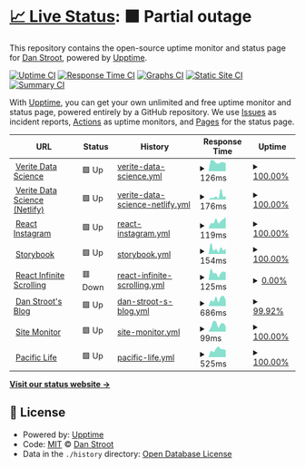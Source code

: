 # [📈 Live Status](https://dstroot.github.io/vds_uptime): <!--live status--> **🟧 Partial outage**

This repository contains the open-source uptime monitor and status page for [Dan Stroot](https://danstroot.com), powered by [Upptime](https://github.com/upptime/upptime).

[![Uptime CI](https://github.com/koj-co/upptime/workflows/Uptime%20CI/badge.svg)](https://github.com/koj-co/upptime/actions?query=workflow%3A%22Uptime+CI%22)
[![Response Time CI](https://github.com/koj-co/upptime/workflows/Response%20Time%20CI/badge.svg)](https://github.com/koj-co/upptime/actions?query=workflow%3A%22Response+Time+CI%22)
[![Graphs CI](https://github.com/koj-co/upptime/workflows/Graphs%20CI/badge.svg)](https://github.com/koj-co/upptime/actions?query=workflow%3A%22Graphs+CI%22)
[![Static Site CI](https://github.com/koj-co/upptime/workflows/Static%20Site%20CI/badge.svg)](https://github.com/koj-co/upptime/actions?query=workflow%3A%22Static+Site+CI%22)
[![Summary CI](https://github.com/koj-co/upptime/workflows/Summary%20CI/badge.svg)](https://github.com/koj-co/upptime/actions?query=workflow%3A%22Summary+CI%22)

With [Upptime](https://upptime.js.org), you can get your own unlimited and free uptime monitor and status page, powered entirely by a GitHub repository. We use [Issues](https://github.com/dstroot/VDS_uptime/issues) as incident reports, [Actions](https://github.com/dstroot/VDS_uptime/actions) as uptime monitors, and [Pages](https://dstroot.github.io/VDS_uptime) for the status page.

<!--start: status pages-->
<!-- This summary is generated by Upptime (https://github.com/upptime/upptime) -->
<!-- Do not edit this manually, your changes will be overwritten -->
<!-- prettier-ignore -->
| URL | Status | History | Response Time | Uptime |
| --- | ------ | ------- | ------------- | ------ |
| <img alt="" src="https://icons.duckduckgo.com/ip3/veritedatascience.com.ico" height="13"> [Verite Data Science](https://veritedatascience.com/) | 🟩 Up | [verite-data-science.yml](https://github.com/dstroot/vds_uptime/commits/HEAD/history/verite-data-science.yml) | <details><summary><img alt="Response time graph" src="./graphs/verite-data-science/response-time-week.png" height="20"> 126ms</summary><br><a href="https://dstroot.github.io/vds_uptime/history/verite-data-science"><img alt="Response time 134" src="https://img.shields.io/endpoint?url=https%3A%2F%2Fraw.githubusercontent.com%2Fdstroot%2Fvds_uptime%2FHEAD%2Fapi%2Fverite-data-science%2Fresponse-time.json"></a><br><a href="https://dstroot.github.io/vds_uptime/history/verite-data-science"><img alt="24-hour response time 113" src="https://img.shields.io/endpoint?url=https%3A%2F%2Fraw.githubusercontent.com%2Fdstroot%2Fvds_uptime%2FHEAD%2Fapi%2Fverite-data-science%2Fresponse-time-day.json"></a><br><a href="https://dstroot.github.io/vds_uptime/history/verite-data-science"><img alt="7-day response time 126" src="https://img.shields.io/endpoint?url=https%3A%2F%2Fraw.githubusercontent.com%2Fdstroot%2Fvds_uptime%2FHEAD%2Fapi%2Fverite-data-science%2Fresponse-time-week.json"></a><br><a href="https://dstroot.github.io/vds_uptime/history/verite-data-science"><img alt="30-day response time 113" src="https://img.shields.io/endpoint?url=https%3A%2F%2Fraw.githubusercontent.com%2Fdstroot%2Fvds_uptime%2FHEAD%2Fapi%2Fverite-data-science%2Fresponse-time-month.json"></a><br><a href="https://dstroot.github.io/vds_uptime/history/verite-data-science"><img alt="1-year response time 136" src="https://img.shields.io/endpoint?url=https%3A%2F%2Fraw.githubusercontent.com%2Fdstroot%2Fvds_uptime%2FHEAD%2Fapi%2Fverite-data-science%2Fresponse-time-year.json"></a></details> | <details><summary><a href="https://dstroot.github.io/vds_uptime/history/verite-data-science">100.00%</a></summary><a href="https://dstroot.github.io/vds_uptime/history/verite-data-science"><img alt="All-time uptime 100.00%" src="https://img.shields.io/endpoint?url=https%3A%2F%2Fraw.githubusercontent.com%2Fdstroot%2Fvds_uptime%2FHEAD%2Fapi%2Fverite-data-science%2Fuptime.json"></a><br><a href="https://dstroot.github.io/vds_uptime/history/verite-data-science"><img alt="24-hour uptime 100.00%" src="https://img.shields.io/endpoint?url=https%3A%2F%2Fraw.githubusercontent.com%2Fdstroot%2Fvds_uptime%2FHEAD%2Fapi%2Fverite-data-science%2Fuptime-day.json"></a><br><a href="https://dstroot.github.io/vds_uptime/history/verite-data-science"><img alt="7-day uptime 100.00%" src="https://img.shields.io/endpoint?url=https%3A%2F%2Fraw.githubusercontent.com%2Fdstroot%2Fvds_uptime%2FHEAD%2Fapi%2Fverite-data-science%2Fuptime-week.json"></a><br><a href="https://dstroot.github.io/vds_uptime/history/verite-data-science"><img alt="30-day uptime 100.00%" src="https://img.shields.io/endpoint?url=https%3A%2F%2Fraw.githubusercontent.com%2Fdstroot%2Fvds_uptime%2FHEAD%2Fapi%2Fverite-data-science%2Fuptime-month.json"></a><br><a href="https://dstroot.github.io/vds_uptime/history/verite-data-science"><img alt="1-year uptime 100.00%" src="https://img.shields.io/endpoint?url=https%3A%2F%2Fraw.githubusercontent.com%2Fdstroot%2Fvds_uptime%2FHEAD%2Fapi%2Fverite-data-science%2Fuptime-year.json"></a></details>
| <img alt="" src="https://icons.duckduckgo.com/ip3/modest-turing-778882.netlify.app.ico" height="13"> [Verite Data Science (Netlify)](https://modest-turing-778882.netlify.app/) | 🟩 Up | [verite-data-science-netlify.yml](https://github.com/dstroot/vds_uptime/commits/HEAD/history/verite-data-science-netlify.yml) | <details><summary><img alt="Response time graph" src="./graphs/verite-data-science-netlify/response-time-week.png" height="20"> 176ms</summary><br><a href="https://dstroot.github.io/vds_uptime/history/verite-data-science-netlify"><img alt="Response time 209" src="https://img.shields.io/endpoint?url=https%3A%2F%2Fraw.githubusercontent.com%2Fdstroot%2Fvds_uptime%2FHEAD%2Fapi%2Fverite-data-science-netlify%2Fresponse-time.json"></a><br><a href="https://dstroot.github.io/vds_uptime/history/verite-data-science-netlify"><img alt="24-hour response time 168" src="https://img.shields.io/endpoint?url=https%3A%2F%2Fraw.githubusercontent.com%2Fdstroot%2Fvds_uptime%2FHEAD%2Fapi%2Fverite-data-science-netlify%2Fresponse-time-day.json"></a><br><a href="https://dstroot.github.io/vds_uptime/history/verite-data-science-netlify"><img alt="7-day response time 176" src="https://img.shields.io/endpoint?url=https%3A%2F%2Fraw.githubusercontent.com%2Fdstroot%2Fvds_uptime%2FHEAD%2Fapi%2Fverite-data-science-netlify%2Fresponse-time-week.json"></a><br><a href="https://dstroot.github.io/vds_uptime/history/verite-data-science-netlify"><img alt="30-day response time 135" src="https://img.shields.io/endpoint?url=https%3A%2F%2Fraw.githubusercontent.com%2Fdstroot%2Fvds_uptime%2FHEAD%2Fapi%2Fverite-data-science-netlify%2Fresponse-time-month.json"></a><br><a href="https://dstroot.github.io/vds_uptime/history/verite-data-science-netlify"><img alt="1-year response time 188" src="https://img.shields.io/endpoint?url=https%3A%2F%2Fraw.githubusercontent.com%2Fdstroot%2Fvds_uptime%2FHEAD%2Fapi%2Fverite-data-science-netlify%2Fresponse-time-year.json"></a></details> | <details><summary><a href="https://dstroot.github.io/vds_uptime/history/verite-data-science-netlify">100.00%</a></summary><a href="https://dstroot.github.io/vds_uptime/history/verite-data-science-netlify"><img alt="All-time uptime 99.98%" src="https://img.shields.io/endpoint?url=https%3A%2F%2Fraw.githubusercontent.com%2Fdstroot%2Fvds_uptime%2FHEAD%2Fapi%2Fverite-data-science-netlify%2Fuptime.json"></a><br><a href="https://dstroot.github.io/vds_uptime/history/verite-data-science-netlify"><img alt="24-hour uptime 100.00%" src="https://img.shields.io/endpoint?url=https%3A%2F%2Fraw.githubusercontent.com%2Fdstroot%2Fvds_uptime%2FHEAD%2Fapi%2Fverite-data-science-netlify%2Fuptime-day.json"></a><br><a href="https://dstroot.github.io/vds_uptime/history/verite-data-science-netlify"><img alt="7-day uptime 100.00%" src="https://img.shields.io/endpoint?url=https%3A%2F%2Fraw.githubusercontent.com%2Fdstroot%2Fvds_uptime%2FHEAD%2Fapi%2Fverite-data-science-netlify%2Fuptime-week.json"></a><br><a href="https://dstroot.github.io/vds_uptime/history/verite-data-science-netlify"><img alt="30-day uptime 100.00%" src="https://img.shields.io/endpoint?url=https%3A%2F%2Fraw.githubusercontent.com%2Fdstroot%2Fvds_uptime%2FHEAD%2Fapi%2Fverite-data-science-netlify%2Fuptime-month.json"></a><br><a href="https://dstroot.github.io/vds_uptime/history/verite-data-science-netlify"><img alt="1-year uptime 100.00%" src="https://img.shields.io/endpoint?url=https%3A%2F%2Fraw.githubusercontent.com%2Fdstroot%2Fvds_uptime%2FHEAD%2Fapi%2Fverite-data-science-netlify%2Fuptime-year.json"></a></details>
| <img alt="" src="https://icons.duckduckgo.com/ip3/affectionate-aryabhata-c22561.netlify.app.ico" height="13"> [React Instagram](https://affectionate-aryabhata-c22561.netlify.app/) | 🟩 Up | [react-instagram.yml](https://github.com/dstroot/vds_uptime/commits/HEAD/history/react-instagram.yml) | <details><summary><img alt="Response time graph" src="./graphs/react-instagram/response-time-week.png" height="20"> 119ms</summary><br><a href="https://dstroot.github.io/vds_uptime/history/react-instagram"><img alt="Response time 240" src="https://img.shields.io/endpoint?url=https%3A%2F%2Fraw.githubusercontent.com%2Fdstroot%2Fvds_uptime%2FHEAD%2Fapi%2Freact-instagram%2Fresponse-time.json"></a><br><a href="https://dstroot.github.io/vds_uptime/history/react-instagram"><img alt="24-hour response time 176" src="https://img.shields.io/endpoint?url=https%3A%2F%2Fraw.githubusercontent.com%2Fdstroot%2Fvds_uptime%2FHEAD%2Fapi%2Freact-instagram%2Fresponse-time-day.json"></a><br><a href="https://dstroot.github.io/vds_uptime/history/react-instagram"><img alt="7-day response time 119" src="https://img.shields.io/endpoint?url=https%3A%2F%2Fraw.githubusercontent.com%2Fdstroot%2Fvds_uptime%2FHEAD%2Fapi%2Freact-instagram%2Fresponse-time-week.json"></a><br><a href="https://dstroot.github.io/vds_uptime/history/react-instagram"><img alt="30-day response time 123" src="https://img.shields.io/endpoint?url=https%3A%2F%2Fraw.githubusercontent.com%2Fdstroot%2Fvds_uptime%2FHEAD%2Fapi%2Freact-instagram%2Fresponse-time-month.json"></a><br><a href="https://dstroot.github.io/vds_uptime/history/react-instagram"><img alt="1-year response time 240" src="https://img.shields.io/endpoint?url=https%3A%2F%2Fraw.githubusercontent.com%2Fdstroot%2Fvds_uptime%2FHEAD%2Fapi%2Freact-instagram%2Fresponse-time-year.json"></a></details> | <details><summary><a href="https://dstroot.github.io/vds_uptime/history/react-instagram">100.00%</a></summary><a href="https://dstroot.github.io/vds_uptime/history/react-instagram"><img alt="All-time uptime 99.99%" src="https://img.shields.io/endpoint?url=https%3A%2F%2Fraw.githubusercontent.com%2Fdstroot%2Fvds_uptime%2FHEAD%2Fapi%2Freact-instagram%2Fuptime.json"></a><br><a href="https://dstroot.github.io/vds_uptime/history/react-instagram"><img alt="24-hour uptime 100.00%" src="https://img.shields.io/endpoint?url=https%3A%2F%2Fraw.githubusercontent.com%2Fdstroot%2Fvds_uptime%2FHEAD%2Fapi%2Freact-instagram%2Fuptime-day.json"></a><br><a href="https://dstroot.github.io/vds_uptime/history/react-instagram"><img alt="7-day uptime 100.00%" src="https://img.shields.io/endpoint?url=https%3A%2F%2Fraw.githubusercontent.com%2Fdstroot%2Fvds_uptime%2FHEAD%2Fapi%2Freact-instagram%2Fuptime-week.json"></a><br><a href="https://dstroot.github.io/vds_uptime/history/react-instagram"><img alt="30-day uptime 100.00%" src="https://img.shields.io/endpoint?url=https%3A%2F%2Fraw.githubusercontent.com%2Fdstroot%2Fvds_uptime%2FHEAD%2Fapi%2Freact-instagram%2Fuptime-month.json"></a><br><a href="https://dstroot.github.io/vds_uptime/history/react-instagram"><img alt="1-year uptime 100.00%" src="https://img.shields.io/endpoint?url=https%3A%2F%2Fraw.githubusercontent.com%2Fdstroot%2Fvds_uptime%2FHEAD%2Fapi%2Freact-instagram%2Fuptime-year.json"></a></details>
| <img alt="" src="https://icons.duckduckgo.com/ip3/zealous-fermat-ea58fd.netlify.app.ico" height="13"> [Storybook](https://zealous-fermat-ea58fd.netlify.app/) | 🟩 Up | [storybook.yml](https://github.com/dstroot/vds_uptime/commits/HEAD/history/storybook.yml) | <details><summary><img alt="Response time graph" src="./graphs/storybook/response-time-week.png" height="20"> 154ms</summary><br><a href="https://dstroot.github.io/vds_uptime/history/storybook"><img alt="Response time 195" src="https://img.shields.io/endpoint?url=https%3A%2F%2Fraw.githubusercontent.com%2Fdstroot%2Fvds_uptime%2FHEAD%2Fapi%2Fstorybook%2Fresponse-time.json"></a><br><a href="https://dstroot.github.io/vds_uptime/history/storybook"><img alt="24-hour response time 158" src="https://img.shields.io/endpoint?url=https%3A%2F%2Fraw.githubusercontent.com%2Fdstroot%2Fvds_uptime%2FHEAD%2Fapi%2Fstorybook%2Fresponse-time-day.json"></a><br><a href="https://dstroot.github.io/vds_uptime/history/storybook"><img alt="7-day response time 154" src="https://img.shields.io/endpoint?url=https%3A%2F%2Fraw.githubusercontent.com%2Fdstroot%2Fvds_uptime%2FHEAD%2Fapi%2Fstorybook%2Fresponse-time-week.json"></a><br><a href="https://dstroot.github.io/vds_uptime/history/storybook"><img alt="30-day response time 142" src="https://img.shields.io/endpoint?url=https%3A%2F%2Fraw.githubusercontent.com%2Fdstroot%2Fvds_uptime%2FHEAD%2Fapi%2Fstorybook%2Fresponse-time-month.json"></a><br><a href="https://dstroot.github.io/vds_uptime/history/storybook"><img alt="1-year response time 211" src="https://img.shields.io/endpoint?url=https%3A%2F%2Fraw.githubusercontent.com%2Fdstroot%2Fvds_uptime%2FHEAD%2Fapi%2Fstorybook%2Fresponse-time-year.json"></a></details> | <details><summary><a href="https://dstroot.github.io/vds_uptime/history/storybook">100.00%</a></summary><a href="https://dstroot.github.io/vds_uptime/history/storybook"><img alt="All-time uptime 99.99%" src="https://img.shields.io/endpoint?url=https%3A%2F%2Fraw.githubusercontent.com%2Fdstroot%2Fvds_uptime%2FHEAD%2Fapi%2Fstorybook%2Fuptime.json"></a><br><a href="https://dstroot.github.io/vds_uptime/history/storybook"><img alt="24-hour uptime 100.00%" src="https://img.shields.io/endpoint?url=https%3A%2F%2Fraw.githubusercontent.com%2Fdstroot%2Fvds_uptime%2FHEAD%2Fapi%2Fstorybook%2Fuptime-day.json"></a><br><a href="https://dstroot.github.io/vds_uptime/history/storybook"><img alt="7-day uptime 100.00%" src="https://img.shields.io/endpoint?url=https%3A%2F%2Fraw.githubusercontent.com%2Fdstroot%2Fvds_uptime%2FHEAD%2Fapi%2Fstorybook%2Fuptime-week.json"></a><br><a href="https://dstroot.github.io/vds_uptime/history/storybook"><img alt="30-day uptime 100.00%" src="https://img.shields.io/endpoint?url=https%3A%2F%2Fraw.githubusercontent.com%2Fdstroot%2Fvds_uptime%2FHEAD%2Fapi%2Fstorybook%2Fuptime-month.json"></a><br><a href="https://dstroot.github.io/vds_uptime/history/storybook"><img alt="1-year uptime 99.99%" src="https://img.shields.io/endpoint?url=https%3A%2F%2Fraw.githubusercontent.com%2Fdstroot%2Fvds_uptime%2FHEAD%2Fapi%2Fstorybook%2Fuptime-year.json"></a></details>
| <img alt="" src="https://icons.duckduckgo.com/ip3/modest-panini-61a8ce.netlify.app.ico" height="13"> [React Infinite Scrolling](https://modest-panini-61a8ce.netlify.app/) | 🟥 Down | [react-infinite-scrolling.yml](https://github.com/dstroot/vds_uptime/commits/HEAD/history/react-infinite-scrolling.yml) | <details><summary><img alt="Response time graph" src="./graphs/react-infinite-scrolling/response-time-week.png" height="20"> 125ms</summary><br><a href="https://dstroot.github.io/vds_uptime/history/react-infinite-scrolling"><img alt="Response time 126" src="https://img.shields.io/endpoint?url=https%3A%2F%2Fraw.githubusercontent.com%2Fdstroot%2Fvds_uptime%2FHEAD%2Fapi%2Freact-infinite-scrolling%2Fresponse-time.json"></a><br><a href="https://dstroot.github.io/vds_uptime/history/react-infinite-scrolling"><img alt="24-hour response time 133" src="https://img.shields.io/endpoint?url=https%3A%2F%2Fraw.githubusercontent.com%2Fdstroot%2Fvds_uptime%2FHEAD%2Fapi%2Freact-infinite-scrolling%2Fresponse-time-day.json"></a><br><a href="https://dstroot.github.io/vds_uptime/history/react-infinite-scrolling"><img alt="7-day response time 125" src="https://img.shields.io/endpoint?url=https%3A%2F%2Fraw.githubusercontent.com%2Fdstroot%2Fvds_uptime%2FHEAD%2Fapi%2Freact-infinite-scrolling%2Fresponse-time-week.json"></a><br><a href="https://dstroot.github.io/vds_uptime/history/react-infinite-scrolling"><img alt="30-day response time 107" src="https://img.shields.io/endpoint?url=https%3A%2F%2Fraw.githubusercontent.com%2Fdstroot%2Fvds_uptime%2FHEAD%2Fapi%2Freact-infinite-scrolling%2Fresponse-time-month.json"></a><br><a href="https://dstroot.github.io/vds_uptime/history/react-infinite-scrolling"><img alt="1-year response time 131" src="https://img.shields.io/endpoint?url=https%3A%2F%2Fraw.githubusercontent.com%2Fdstroot%2Fvds_uptime%2FHEAD%2Fapi%2Freact-infinite-scrolling%2Fresponse-time-year.json"></a></details> | <details><summary><a href="https://dstroot.github.io/vds_uptime/history/react-infinite-scrolling">0.00%</a></summary><a href="https://dstroot.github.io/vds_uptime/history/react-infinite-scrolling"><img alt="All-time uptime 34.99%" src="https://img.shields.io/endpoint?url=https%3A%2F%2Fraw.githubusercontent.com%2Fdstroot%2Fvds_uptime%2FHEAD%2Fapi%2Freact-infinite-scrolling%2Fuptime.json"></a><br><a href="https://dstroot.github.io/vds_uptime/history/react-infinite-scrolling"><img alt="24-hour uptime 0.00%" src="https://img.shields.io/endpoint?url=https%3A%2F%2Fraw.githubusercontent.com%2Fdstroot%2Fvds_uptime%2FHEAD%2Fapi%2Freact-infinite-scrolling%2Fuptime-day.json"></a><br><a href="https://dstroot.github.io/vds_uptime/history/react-infinite-scrolling"><img alt="7-day uptime 0.00%" src="https://img.shields.io/endpoint?url=https%3A%2F%2Fraw.githubusercontent.com%2Fdstroot%2Fvds_uptime%2FHEAD%2Fapi%2Freact-infinite-scrolling%2Fuptime-week.json"></a><br><a href="https://dstroot.github.io/vds_uptime/history/react-infinite-scrolling"><img alt="30-day uptime 0.00%" src="https://img.shields.io/endpoint?url=https%3A%2F%2Fraw.githubusercontent.com%2Fdstroot%2Fvds_uptime%2FHEAD%2Fapi%2Freact-infinite-scrolling%2Fuptime-month.json"></a><br><a href="https://dstroot.github.io/vds_uptime/history/react-infinite-scrolling"><img alt="1-year uptime 0.00%" src="https://img.shields.io/endpoint?url=https%3A%2F%2Fraw.githubusercontent.com%2Fdstroot%2Fvds_uptime%2FHEAD%2Fapi%2Freact-infinite-scrolling%2Fuptime-year.json"></a></details>
| <img alt="" src="https://icons.duckduckgo.com/ip3/danstroot.com.ico" height="13"> [Dan Stroot's Blog](https://danstroot.com/) | 🟩 Up | [dan-stroot-s-blog.yml](https://github.com/dstroot/vds_uptime/commits/HEAD/history/dan-stroot-s-blog.yml) | <details><summary><img alt="Response time graph" src="./graphs/dan-stroot-s-blog/response-time-week.png" height="20"> 686ms</summary><br><a href="https://dstroot.github.io/vds_uptime/history/dan-stroot-s-blog"><img alt="Response time 338" src="https://img.shields.io/endpoint?url=https%3A%2F%2Fraw.githubusercontent.com%2Fdstroot%2Fvds_uptime%2FHEAD%2Fapi%2Fdan-stroot-s-blog%2Fresponse-time.json"></a><br><a href="https://dstroot.github.io/vds_uptime/history/dan-stroot-s-blog"><img alt="24-hour response time 506" src="https://img.shields.io/endpoint?url=https%3A%2F%2Fraw.githubusercontent.com%2Fdstroot%2Fvds_uptime%2FHEAD%2Fapi%2Fdan-stroot-s-blog%2Fresponse-time-day.json"></a><br><a href="https://dstroot.github.io/vds_uptime/history/dan-stroot-s-blog"><img alt="7-day response time 686" src="https://img.shields.io/endpoint?url=https%3A%2F%2Fraw.githubusercontent.com%2Fdstroot%2Fvds_uptime%2FHEAD%2Fapi%2Fdan-stroot-s-blog%2Fresponse-time-week.json"></a><br><a href="https://dstroot.github.io/vds_uptime/history/dan-stroot-s-blog"><img alt="30-day response time 361" src="https://img.shields.io/endpoint?url=https%3A%2F%2Fraw.githubusercontent.com%2Fdstroot%2Fvds_uptime%2FHEAD%2Fapi%2Fdan-stroot-s-blog%2Fresponse-time-month.json"></a><br><a href="https://dstroot.github.io/vds_uptime/history/dan-stroot-s-blog"><img alt="1-year response time 321" src="https://img.shields.io/endpoint?url=https%3A%2F%2Fraw.githubusercontent.com%2Fdstroot%2Fvds_uptime%2FHEAD%2Fapi%2Fdan-stroot-s-blog%2Fresponse-time-year.json"></a></details> | <details><summary><a href="https://dstroot.github.io/vds_uptime/history/dan-stroot-s-blog">99.92%</a></summary><a href="https://dstroot.github.io/vds_uptime/history/dan-stroot-s-blog"><img alt="All-time uptime 100.00%" src="https://img.shields.io/endpoint?url=https%3A%2F%2Fraw.githubusercontent.com%2Fdstroot%2Fvds_uptime%2FHEAD%2Fapi%2Fdan-stroot-s-blog%2Fuptime.json"></a><br><a href="https://dstroot.github.io/vds_uptime/history/dan-stroot-s-blog"><img alt="24-hour uptime 99.45%" src="https://img.shields.io/endpoint?url=https%3A%2F%2Fraw.githubusercontent.com%2Fdstroot%2Fvds_uptime%2FHEAD%2Fapi%2Fdan-stroot-s-blog%2Fuptime-day.json"></a><br><a href="https://dstroot.github.io/vds_uptime/history/dan-stroot-s-blog"><img alt="7-day uptime 99.92%" src="https://img.shields.io/endpoint?url=https%3A%2F%2Fraw.githubusercontent.com%2Fdstroot%2Fvds_uptime%2FHEAD%2Fapi%2Fdan-stroot-s-blog%2Fuptime-week.json"></a><br><a href="https://dstroot.github.io/vds_uptime/history/dan-stroot-s-blog"><img alt="30-day uptime 99.98%" src="https://img.shields.io/endpoint?url=https%3A%2F%2Fraw.githubusercontent.com%2Fdstroot%2Fvds_uptime%2FHEAD%2Fapi%2Fdan-stroot-s-blog%2Fuptime-month.json"></a><br><a href="https://dstroot.github.io/vds_uptime/history/dan-stroot-s-blog"><img alt="1-year uptime 100.00%" src="https://img.shields.io/endpoint?url=https%3A%2F%2Fraw.githubusercontent.com%2Fdstroot%2Fvds_uptime%2FHEAD%2Fapi%2Fdan-stroot-s-blog%2Fuptime-year.json"></a></details>
| <img alt="" src="https://icons.duckduckgo.com/ip3/dstroot.github.io.ico" height="13"> [Site Monitor](https://dstroot.github.io/vds_uptime/) | 🟩 Up | [site-monitor.yml](https://github.com/dstroot/vds_uptime/commits/HEAD/history/site-monitor.yml) | <details><summary><img alt="Response time graph" src="./graphs/site-monitor/response-time-week.png" height="20"> 99ms</summary><br><a href="https://dstroot.github.io/vds_uptime/history/site-monitor"><img alt="Response time 79" src="https://img.shields.io/endpoint?url=https%3A%2F%2Fraw.githubusercontent.com%2Fdstroot%2Fvds_uptime%2FHEAD%2Fapi%2Fsite-monitor%2Fresponse-time.json"></a><br><a href="https://dstroot.github.io/vds_uptime/history/site-monitor"><img alt="24-hour response time 70" src="https://img.shields.io/endpoint?url=https%3A%2F%2Fraw.githubusercontent.com%2Fdstroot%2Fvds_uptime%2FHEAD%2Fapi%2Fsite-monitor%2Fresponse-time-day.json"></a><br><a href="https://dstroot.github.io/vds_uptime/history/site-monitor"><img alt="7-day response time 99" src="https://img.shields.io/endpoint?url=https%3A%2F%2Fraw.githubusercontent.com%2Fdstroot%2Fvds_uptime%2FHEAD%2Fapi%2Fsite-monitor%2Fresponse-time-week.json"></a><br><a href="https://dstroot.github.io/vds_uptime/history/site-monitor"><img alt="30-day response time 95" src="https://img.shields.io/endpoint?url=https%3A%2F%2Fraw.githubusercontent.com%2Fdstroot%2Fvds_uptime%2FHEAD%2Fapi%2Fsite-monitor%2Fresponse-time-month.json"></a><br><a href="https://dstroot.github.io/vds_uptime/history/site-monitor"><img alt="1-year response time 81" src="https://img.shields.io/endpoint?url=https%3A%2F%2Fraw.githubusercontent.com%2Fdstroot%2Fvds_uptime%2FHEAD%2Fapi%2Fsite-monitor%2Fresponse-time-year.json"></a></details> | <details><summary><a href="https://dstroot.github.io/vds_uptime/history/site-monitor">100.00%</a></summary><a href="https://dstroot.github.io/vds_uptime/history/site-monitor"><img alt="All-time uptime 99.89%" src="https://img.shields.io/endpoint?url=https%3A%2F%2Fraw.githubusercontent.com%2Fdstroot%2Fvds_uptime%2FHEAD%2Fapi%2Fsite-monitor%2Fuptime.json"></a><br><a href="https://dstroot.github.io/vds_uptime/history/site-monitor"><img alt="24-hour uptime 100.00%" src="https://img.shields.io/endpoint?url=https%3A%2F%2Fraw.githubusercontent.com%2Fdstroot%2Fvds_uptime%2FHEAD%2Fapi%2Fsite-monitor%2Fuptime-day.json"></a><br><a href="https://dstroot.github.io/vds_uptime/history/site-monitor"><img alt="7-day uptime 100.00%" src="https://img.shields.io/endpoint?url=https%3A%2F%2Fraw.githubusercontent.com%2Fdstroot%2Fvds_uptime%2FHEAD%2Fapi%2Fsite-monitor%2Fuptime-week.json"></a><br><a href="https://dstroot.github.io/vds_uptime/history/site-monitor"><img alt="30-day uptime 100.00%" src="https://img.shields.io/endpoint?url=https%3A%2F%2Fraw.githubusercontent.com%2Fdstroot%2Fvds_uptime%2FHEAD%2Fapi%2Fsite-monitor%2Fuptime-month.json"></a><br><a href="https://dstroot.github.io/vds_uptime/history/site-monitor"><img alt="1-year uptime 100.00%" src="https://img.shields.io/endpoint?url=https%3A%2F%2Fraw.githubusercontent.com%2Fdstroot%2Fvds_uptime%2FHEAD%2Fapi%2Fsite-monitor%2Fuptime-year.json"></a></details>
| <img alt="" src="https://icons.duckduckgo.com/ip3/www.pacificlife.com.ico" height="13"> [Pacific Life](https://www.pacificlife.com/) | 🟩 Up | [pacific-life.yml](https://github.com/dstroot/vds_uptime/commits/HEAD/history/pacific-life.yml) | <details><summary><img alt="Response time graph" src="./graphs/pacific-life/response-time-week.png" height="20"> 525ms</summary><br><a href="https://dstroot.github.io/vds_uptime/history/pacific-life"><img alt="Response time 569" src="https://img.shields.io/endpoint?url=https%3A%2F%2Fraw.githubusercontent.com%2Fdstroot%2Fvds_uptime%2FHEAD%2Fapi%2Fpacific-life%2Fresponse-time.json"></a><br><a href="https://dstroot.github.io/vds_uptime/history/pacific-life"><img alt="24-hour response time 478" src="https://img.shields.io/endpoint?url=https%3A%2F%2Fraw.githubusercontent.com%2Fdstroot%2Fvds_uptime%2FHEAD%2Fapi%2Fpacific-life%2Fresponse-time-day.json"></a><br><a href="https://dstroot.github.io/vds_uptime/history/pacific-life"><img alt="7-day response time 525" src="https://img.shields.io/endpoint?url=https%3A%2F%2Fraw.githubusercontent.com%2Fdstroot%2Fvds_uptime%2FHEAD%2Fapi%2Fpacific-life%2Fresponse-time-week.json"></a><br><a href="https://dstroot.github.io/vds_uptime/history/pacific-life"><img alt="30-day response time 521" src="https://img.shields.io/endpoint?url=https%3A%2F%2Fraw.githubusercontent.com%2Fdstroot%2Fvds_uptime%2FHEAD%2Fapi%2Fpacific-life%2Fresponse-time-month.json"></a><br><a href="https://dstroot.github.io/vds_uptime/history/pacific-life"><img alt="1-year response time 544" src="https://img.shields.io/endpoint?url=https%3A%2F%2Fraw.githubusercontent.com%2Fdstroot%2Fvds_uptime%2FHEAD%2Fapi%2Fpacific-life%2Fresponse-time-year.json"></a></details> | <details><summary><a href="https://dstroot.github.io/vds_uptime/history/pacific-life">100.00%</a></summary><a href="https://dstroot.github.io/vds_uptime/history/pacific-life"><img alt="All-time uptime 99.98%" src="https://img.shields.io/endpoint?url=https%3A%2F%2Fraw.githubusercontent.com%2Fdstroot%2Fvds_uptime%2FHEAD%2Fapi%2Fpacific-life%2Fuptime.json"></a><br><a href="https://dstroot.github.io/vds_uptime/history/pacific-life"><img alt="24-hour uptime 100.00%" src="https://img.shields.io/endpoint?url=https%3A%2F%2Fraw.githubusercontent.com%2Fdstroot%2Fvds_uptime%2FHEAD%2Fapi%2Fpacific-life%2Fuptime-day.json"></a><br><a href="https://dstroot.github.io/vds_uptime/history/pacific-life"><img alt="7-day uptime 100.00%" src="https://img.shields.io/endpoint?url=https%3A%2F%2Fraw.githubusercontent.com%2Fdstroot%2Fvds_uptime%2FHEAD%2Fapi%2Fpacific-life%2Fuptime-week.json"></a><br><a href="https://dstroot.github.io/vds_uptime/history/pacific-life"><img alt="30-day uptime 100.00%" src="https://img.shields.io/endpoint?url=https%3A%2F%2Fraw.githubusercontent.com%2Fdstroot%2Fvds_uptime%2FHEAD%2Fapi%2Fpacific-life%2Fuptime-month.json"></a><br><a href="https://dstroot.github.io/vds_uptime/history/pacific-life"><img alt="1-year uptime 99.97%" src="https://img.shields.io/endpoint?url=https%3A%2F%2Fraw.githubusercontent.com%2Fdstroot%2Fvds_uptime%2FHEAD%2Fapi%2Fpacific-life%2Fuptime-year.json"></a></details>

<!--end: status pages-->

[**Visit our status website →**](https://dstroot.github.io/VDS_uptime)

## 📄 License

- Powered by: [Upptime](https://github.com/upptime/upptime)
- Code: [MIT](./LICENSE) © [Dan Stroot](https://danstroot.com)
- Data in the `./history` directory: [Open Database License](https://opendatacommons.org/licenses/odbl/1-0/)
